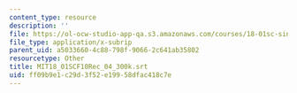 ```yaml
---
content_type: resource
description: ''
file: https://ol-ocw-studio-app-qa.s3.amazonaws.com/courses/18-01sc-single-variable-calculus-fall-2010/ff09b9e1c29d3f52e19958dfac418c7e_MIT18_01SCF10Rec_04_300k.srt
file_type: application/x-subrip
parent_uid: a5033660-4c88-798f-9066-2c641ab35802
resourcetype: Other
title: MIT18_01SCF10Rec_04_300k.srt
uid: ff09b9e1-c29d-3f52-e199-58dfac418c7e
---
```

